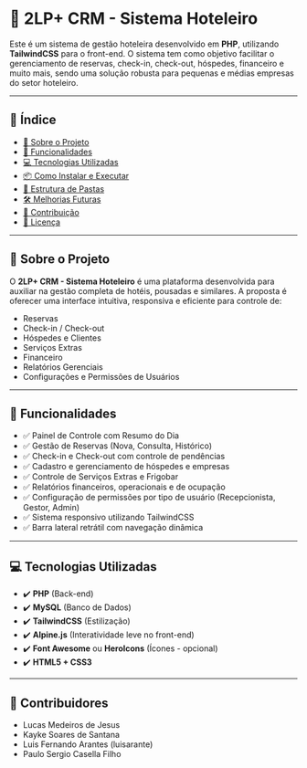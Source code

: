 # 🏨 2LP+ CRM - Sistema Hoteleiro

Este é um sistema de gestão hoteleira desenvolvido em **PHP**, utilizando **TailwindCSS** para o front-end. O sistema tem como objetivo facilitar o gerenciamento de reservas, check-in, check-out, hóspedes, financeiro e muito mais, sendo uma solução robusta para pequenas e médias empresas do setor hoteleiro.

---

## 📑 Índice

- [📝 Sobre o Projeto](#-sobre-o-projeto)
- [🚀 Funcionalidades](#-funcionalidades)
- [💻 Tecnologias Utilizadas](#-tecnologias-utilizadas)
- [📦 Como Instalar e Executar](#-como-instalar-e-executar)
- [📂 Estrutura de Pastas](#-estrutura-de-pastas)
- [🛠️ Melhorias Futuras](#️-melhorias-futuras)
- [🤝 Contribuição](#-contribuição)
- [📄 Licença](#-licença)

---

## 📝 Sobre o Projeto

O **2LP+ CRM - Sistema Hoteleiro** é uma plataforma desenvolvida para auxiliar na gestão completa de hotéis, pousadas e similares. A proposta é oferecer uma interface intuitiva, responsiva e eficiente para controle de:

- Reservas
- Check-in / Check-out
- Hóspedes e Clientes
- Serviços Extras
- Financeiro
- Relatórios Gerenciais
- Configurações e Permissões de Usuários

---

## 🚀 Funcionalidades

- ✅ Painel de Controle com Resumo do Dia
- ✅ Gestão de Reservas (Nova, Consulta, Histórico)
- ✅ Check-in e Check-out com controle de pendências
- ✅ Cadastro e gerenciamento de hóspedes e empresas
- ✅ Controle de Serviços Extras e Frigobar
- ✅ Relatórios financeiros, operacionais e de ocupação
- ✅ Configuração de permissões por tipo de usuário (Recepcionista, Gestor, Admin)
- ✅ Sistema responsivo utilizando TailwindCSS
- ✅ Barra lateral retrátil com navegação dinâmica

---

## 💻 Tecnologias Utilizadas

- ✔️ **PHP** (Back-end)
- ✔️ **MySQL** (Banco de Dados)
- ✔️ **TailwindCSS** (Estilização)
- ✔️ **Alpine.js** (Interatividade leve no front-end)
- ✔️ **Font Awesome** ou **HeroIcons** (Ícones - opcional)
- ✔️ **HTML5 + CSS3**

---

## 🤝 Contribuidores
- Lucas Medeiros de Jesus
- Kayke Soares de Santana
- Luis Fernando Arantes (luisarante)
- Paulo Sergio Casella Filho  

